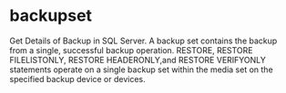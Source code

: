 # backupset

Get Details of Backup in SQL Server. A backup set contains the backup from a single, successful backup operation. RESTORE, RESTORE FILELISTONLY, RESTORE HEADERONLY,and RESTORE VERIFYONLY statements operate on a single backup set within the media set on the specified backup device or devices.